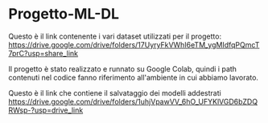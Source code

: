 # Progetto-ML-DL
Questo è il link contenente i vari dataset utilizzati per il progetto: 
https://drive.google.com/drive/folders/17UyryFkVWhI6eTM_ygMIdfqPQmcT7prC?usp=share_link

Il progetto è stato realizzato e runnato su Google Colab, quindi i path contenuti nel codice fanno riferimento all'ambiente in cui abbiamo lavorato. 


Questo è il link che contiene il salvataggio dei modelli addestrati
https://drive.google.com/drive/folders/1uhjVpawVV_6hO_UFYKlVGD6bZDQRWsp-?usp=drive_link
